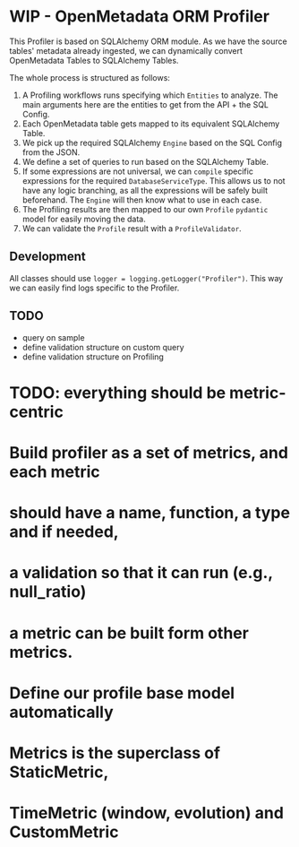 # WIP - OpenMetadata ORM Profiler

This Profiler is based on SQLAlchemy ORM module. As we have the source tables' metadata already ingested,
we can dynamically convert OpenMetadata Tables to SQLAlchemy Tables.

The whole process is structured as follows:
1. A Profiling workflows runs specifying which `Entities` to analyze. The main arguments here are the
    entities to get from the API + the SQL Config.
2. Each OpenMetadata table gets mapped to its equivalent SQLAlchemy Table.
3. We pick up the required SQLAlchemy `Engine` based on the SQL Config from the JSON.
4. We define a set of queries to run based on the SQLAlchemy Table.
5. If some expressions are not universal, we can `compile` specific expressions for the required `DatabaseServiceType`.
    This allows us to not have any logic branching, as all the expressions will be safely built beforehand. The
    `Engine` will then know what to use in each case.
6. The Profiling results are then mapped to our own `Profile` `pydantic` model for easily moving the data.
7. We can validate the `Profile` result with a `ProfileValidator`.

## Development

All classes should use `logger = logging.getLogger("Profiler")`. This way we can easily find logs specific
to the Profiler.

## TODO
- query on sample
- define validation structure on custom query
- define validation structure on Profiling


# TODO: everything should be metric-centric
# Build profiler as a set of metrics, and each metric
# should have a name, function, a type and if needed,
# a validation so that it can run (e.g., null_ratio)
# a metric can be built form other metrics.
# Define our profile base model automatically
# Metrics is the superclass of StaticMetric,
# TimeMetric (window, evolution) and CustomMetric
